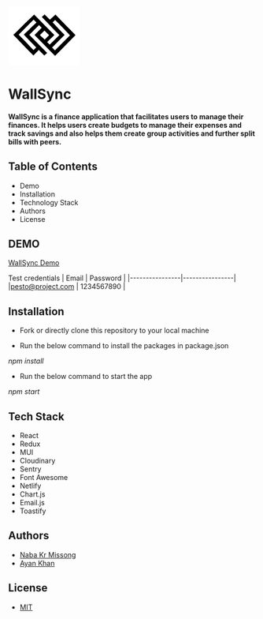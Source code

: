 ![alt text](../client/src/assets/LogoWallsync.png)

# **WallSync**

#### WallSync is a finance application that facilitates users to manage their finances. It helps users create budgets to manage their expenses and track savings and also helps them create group activities and further split bills with peers.

## Table of Contents

- Demo
- Installation
- Technology Stack
- Authors
- License

## DEMO

[WallSync Demo](https://wallsyncapp.netlify.app/)

Test credentials
| Email | Password |
|----------------|----------------|
|pesto@project.com | 1234567890 |

## Installation

- Fork or directly clone this repository to your local machine

- Run the below command to install the packages in package.json

_npm install_

- Run the below command to start the app

_npm start_

## Tech Stack

- React
- Redux
- MUI
- Cloudinary
- Sentry
- Font Awesome
- Netlify
- Chart.js
- Email.js
- Toastify

## Authors

- [Naba Kr Missong](https://github.com/mrmissong)
- [Ayan Khan](https://github.com/ayankhan21)

## License

- [MIT](https://opensource.org/license/mit/)

